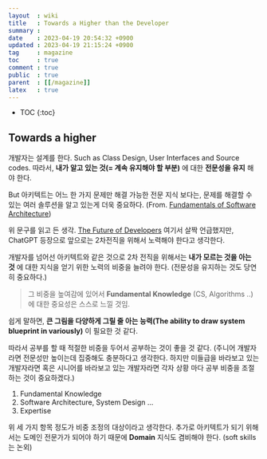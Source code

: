 ```yaml
---
layout  : wiki
title   : Towards a Higher than the Developer
summary : 
date    : 2023-04-19 20:54:32 +0900
updated : 2023-04-19 21:15:24 +0900
tag     : magazine
toc     : true
comment : true
public  : true
parent  : [[/magazine]]
latex   : true
---
```

* TOC
{:toc}

## Towards a higher

개발자는 설계를 한다. Such as Class Design, User Interfaces and Source codes. 따라서, __내가 알고 있는 것(= 계속 유지해야 할 부분)__ 에 대한 __전문성을 유지__ 해야 한다.

But 아키텍트는 어느 한 가지 문제만 해결 가능한 전문 지식 보다는, 문제를 해결할 수 있는 여러 솔루션을 알고 있는게 더욱 중요하다. (From. [Fundamentals of Software Architecture](https://www.amazon.com/Fundamentals-Software-Architecture-Comprehensive-Characteristics/dp/1492043451))

위 문구를 읽고 든 생각. [The Future of Developers](https://baekjungho.github.io/wiki/magazine/magazine-future-developers/) 여기서 살짝 언급했지만, ChatGPT 등장으로 앞으로는 2차전직을 위해서 노력해야 한다고 생각한다.

개발자를 넘어선 아키텍트와 같은 것으로 2차 전직을 위해서는 __내가 모르는 것을 아는 것__ 에 대한 지식을 얻기 위한 노력의 비중을 늘려야 한다. (전문성을 유지하는 것도 당연히 중요하다.)

> 그 비중을 높여감에 있어서 __Fundamental Knowledge__ (CS, Algorithms ..) 에 대한 중요성은 스스로 느낄 것임.

쉽게 말하면, __큰 그림을 다양하게 그릴 줄 아는 능력(The ability to draw system blueprint in variously)__ 이 필요한 것 같다.

따라서 공부를 할 때 적절한 비중을 두어서 공부하는 것이 좋을 것 같다. (주니어 개발자라면 전문성만 높이는데 집중해도 충분하다고 생각한다. 하지만 미들급을 바라보고 있는 개발자라면 혹은 시니어를 바라보고 있는 개발자라면 각자 상황 마다 공부 비중을 조절하는 것이 중요하겠다.)

1. Fundamental Knowledge
2. Software Architecture, System Design ... 
3. Expertise

위 세 가지 항목 정도가 비중 조정의 대상이라고 생각한다. 추가로 아키텍트가 되기 위해서는 도메인 전문가가 되어야 하기 때문에 __Domain__ 지식도 겸비해야 한다. (soft skills 는 논외)
